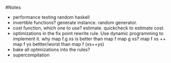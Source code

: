 #Notes

- performance testing random haskell
- invertible functions? generate instance. random generator.
- cost function, which one to use? estimate. quickcheck to estimate cost.
- optimizations in the fix point rewrite rule.
  Use dynamic programming to implement it.
why map f.g xs is better than map f map g xs?
  map f xs ++ map f ys bettter/worst than map f (xs++ys)
- bake all optimizations into the rules?
- supercompilation